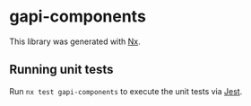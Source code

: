 # gapi-components

This library was generated with [Nx](https://nx.dev).

## Running unit tests

Run `nx test gapi-components` to execute the unit tests via [Jest](https://jestjs.io).
